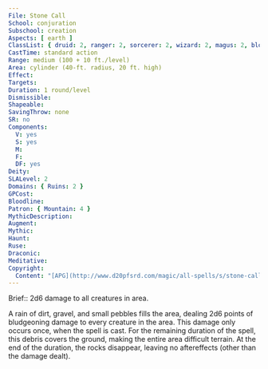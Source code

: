 ```yaml
---
File: Stone Call
School: conjuration
Subschool: creation
Aspects: [ earth ]
ClassList: { druid: 2, ranger: 2, sorcerer: 2, wizard: 2, magus: 2, bloodrager: 2 }
CastTime: standard action
Range: medium (100 + 10 ft./level)
Area: cylinder (40-ft. radius, 20 ft. high)
Effect: 
Targets: 
Duration: 1 round/level
Dismissible: 
Shapeable: 
SavingThrow: none
SR: no
Components:
  V: yes
  S: yes
  M: 
  F: 
  DF: yes
Deity: 
SLALevel: 2
Domains: { Ruins: 2 }
GPCost: 
Bloodline: 
Patron: { Mountain: 4 }
MythicDescription: 
Augment: 
Mythic: 
Haunt: 
Ruse: 
Draconic: 
Meditative: 
Copyright:
  Content: "[APG](http://www.d20pfsrd.com/magic/all-spells/s/stone-call)"
---
```

Brief:: 2d6 damage to all creatures in area.

A rain of dirt, gravel, and small pebbles fills the area, dealing 2d6 points of bludgeoning damage to every creature in the area. This damage only occurs once, when the spell is cast.  For the remaining duration of the spell, this debris covers the ground, making the entire area difficult terrain. At the end of the duration, the rocks disappear, leaving no aftereffects (other than the damage dealt).
